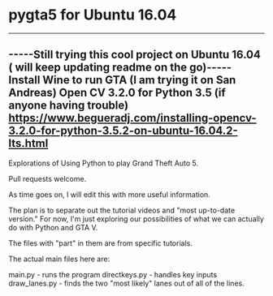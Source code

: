 # pygta5 for Ubuntu 16.04
-----------------------------------------------------------------------------------------------
-----Still trying this cool project on Ubuntu 16.04 ( will keep updating readme on the go)-----
Install Wine to run GTA (I am trying it on San Andreas)
Open CV 3.2.0 for Python 3.5 (if anyone having trouble)
 https://www.begueradj.com/installing-opencv-3.2.0-for-python-3.5.2-on-ubuntu-16.04.2-lts.html
-----------------------------------------------------------------------------------------------
Explorations of Using Python to play Grand Theft Auto 5.

Pull requests welcome.

As time goes on, I will edit this with more useful information. 

The plan is to separate out the tutorial videos and "most up-to-date version." For now, I'm just exploring our possibilities of what we can actually do with Python and GTA V.

The files with "part" in them are from specific tutorials. 

The actual main files here are:

main.py - runs the program
directkeys.py - handles key inputs
draw_lanes.py - finds the two "most likely" lanes out of all of the lines.
